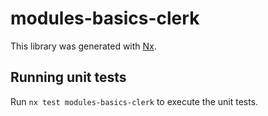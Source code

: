 # modules-basics-clerk

This library was generated with [Nx](https://nx.dev).

## Running unit tests

Run `nx test modules-basics-clerk` to execute the unit tests.
